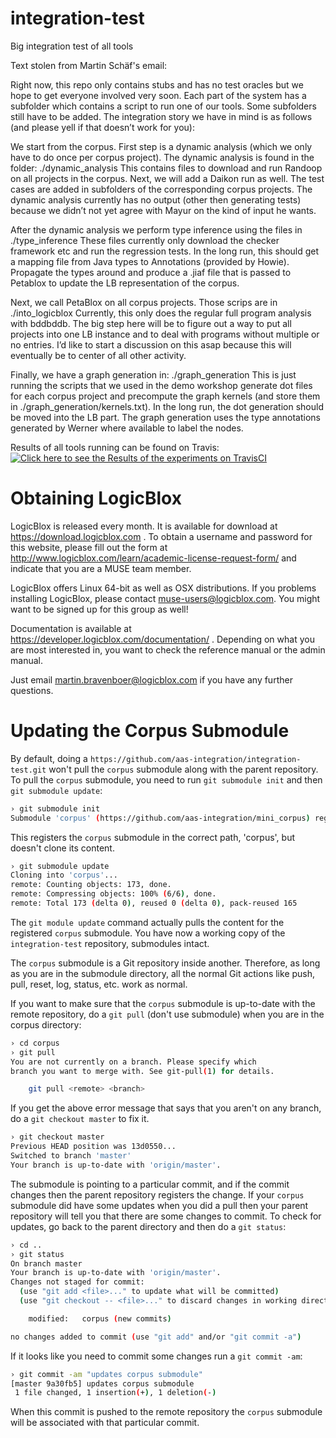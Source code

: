 # integration-test
Big integration test of all tools

Text stolen from Martin Schäf's email:

Right now, this repo only contains stubs and has no test oracles but we hope to get everyone involved very soon. Each part of the system has a subfolder which contains a script to run one of our tools. Some subfolders still have to be added. The integration story we have in mind is as follows (and please yell if that doesn’t work for you):

We start from the corpus. First step is a dynamic analysis (which we only have to do once per corpus project). The dynamic analysis is found in the folder:
./dynamic_analysis
	This contains files to download and run Randoop on all projects in the corpus. Next, we will add a Daikon run as well. The test cases are added in subfolders of the corresponding corpus projects. The dynamic analysis currently has no output (other then generating tests) because we didn’t not yet agree with Mayur on the kind of input he wants.

After the dynamic analysis we perform type inference using the files in
./type_inference
	These files currently only download the checker framework etc and run the regression tests. In the long run, this should get a mapping file from Java types to Annotations (provided by Howie). Propagate the types around and produce a .jiaf file that is passed to Petablox to update the LB representation of the corpus.

Next, we call PetaBlox on all corpus projects. Those scrips are in
./into_logicblox
	Currently, this only does the regular full program analysis with bddbddb. The big step here will be to figure out a way to put all projects into one LB instance and to deal with programs without multiple or no entries. I’d like to start a discussion on this asap because this will eventually be to center of all other activity.

Finally, we have a graph generation in:
./graph_generation
	This is just running the scripts that we used in the demo workshop generate dot files for each corpus project and precompute the graph kernels (and store them in ./graph_generation/kernels.txt). In the long run, the dot generation should be moved into the LB part. The graph generation uses the type annotations generated by Werner where available to label the nodes.



Results of all tools running can be found on Travis: 
[![Click here to see the Results of the experiments on TravisCI](https://travis-ci.org/aas-integration/integration-test.svg?branch=master)](https://travis-ci.org/aas-integration/integration-test)

# Obtaining LogicBlox

LogicBlox is released every month. It is available for download at
https://download.logicblox.com . To obtain a username and password for
this website, please fill out the form at
http://www.logicblox.com/learn/academic-license-request-form/ and
indicate that you are a MUSE team member.

LogicBlox offers Linux 64-bit as well as OSX distributions. If you
problems installing LogicBlox, please contact
muse-users@logicblox.com. You might want to be signed up for this
group as well!

Documentation is available at
https://developer.logicblox.com/documentation/ . Depending on what you
are most interested in, you want to check the reference manual or the
admin manual.

Just email martin.bravenboer@logicblox.com if you have any further
questions.

# Updating the Corpus Submodule

By default, doing a `https://github.com/aas-integration/integration-test.git` won't pull the `corpus` submodule along with the parent repository. To pull the `corpus` submodule, you need to run `git submodule init` and then `git submodule update`:

```bash
› git submodule init
Submodule 'corpus' (https://github.com/aas-integration/mini_corpus) registered for path 'corpus'
```

This registers the `corpus` submodule in the correct path, 'corpus', but doesn't clone its content. 

```bash
› git submodule update
Cloning into 'corpus'...
remote: Counting objects: 173, done.
remote: Compressing objects: 100% (6/6), done.
remote: Total 173 (delta 0), reused 0 (delta 0), pack-reused 165
```

The `git module update` command actually pulls the content for the registered `corpus` submodule. You have now a working copy of the `integration-test` repository, submodules intact.

The `corpus` submodule is a Git repository inside another. Therefore, as long as you are in the submodule directory, all the normal Git actions like push, pull, reset, log, status, etc. work as normal.

If you want to make sure that the `corpus` submodule is up-to-date with the remote repository, do a `git pull` (don't use submodule) when you are in the corpus directory:

```bash
› cd corpus
› git pull
You are not currently on a branch. Please specify which
branch you want to merge with. See git-pull(1) for details.

    git pull <remote> <branch>
```

If you get the above error message that says that you aren't on any branch, do a `git checkout master` to fix it.

```bash
› git checkout master
Previous HEAD position was 13d0550...
Switched to branch 'master'
Your branch is up-to-date with 'origin/master'.
```

The submodule is pointing to a particular commit, and if the commit changes then the parent repository registers the change. If your `corpus` submodule did have some updates when you did a pull then your parent repository will tell you that there are some changes to commit. To check for updates, go back to the parent directory and then do a `git status`:


```bash
› cd ..
› git status
On branch master
Your branch is up-to-date with 'origin/master'.
Changes not staged for commit:
  (use "git add <file>..." to update what will be committed)
  (use "git checkout -- <file>..." to discard changes in working directory)

	modified:   corpus (new commits)

no changes added to commit (use "git add" and/or "git commit -a")
```

If it looks like you need to commit some changes run a `git commit -am`:

```bash
› git commit -am "updates corpus submodule"
[master 9a30fb5] updates corpus submodule
 1 file changed, 1 insertion(+), 1 deletion(-)
```

When this commit is pushed to the remote repository the `corpus` submodule will be associated with that particular commit.

